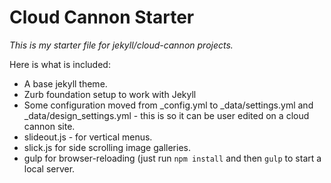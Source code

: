# Cloud Cannon Starter

*This is my starter file for jekyll/cloud-cannon projects.* 

Here is what is included:

- A base jekyll theme.
- Zurb foundation setup to work with Jekyll 
- Some configuration moved from _config.yml to _data/settings.yml and _data/design_settings.yml - this is so it can be user edited on a cloud cannon site.
- slideout.js - for vertical menus.
- slick.js for side scrolling image galleries.
- gulp for browser-reloading (just run `npm install` and then `gulp` to start a local server.

